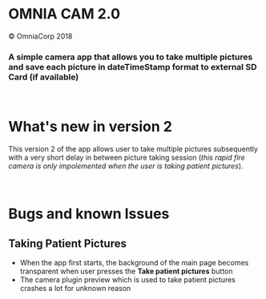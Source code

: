# OMNIA CAM 2.0 

&copy; OmniaCorp 2018

### **A simple camera app that allows you to take multiple pictures and save each picture in dateTimeStamp format to external SD Card (if available)**


&nbsp;
&nbsp;
&nbsp;
&nbsp;
&nbsp;

# What's new in version 2

This version 2 of the app allows user to take multiple pictures subsequently with a very short delay in between picture taking session (*this rapid fire camera is only impolemented when the user is taking patient pictures*). 

&nbsp;
&nbsp;
&nbsp;

# Bugs and known Issues



## Taking Patient Pictures
- When the app first starts, the background of the main page becomes transparent when user presses the **Take patient pictures** button
- The camera plugin preview which is used to take patient pictures crashes a lot for unknown reason 
